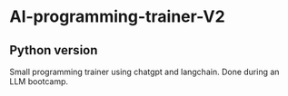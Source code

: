 # AI-programming-trainer-V2
## Python version

Small programming trainer using chatgpt and langchain.
Done during an LLM bootcamp.
